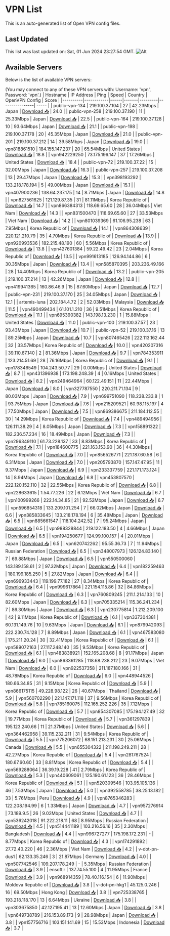 # VPN List

This is an auto-generated list of Open VPN config files.

## Last Updated

This list was last updated on: Sat, 01 Jun 2024 23:27:54 GMT.
![Alt](https://repobeats.axiom.co/api/embed/186b98318ef1479477931607c1ad7d823f12451f.svg "Repobeats analytics image")

## Available Servers

Below is the list of available VPN servers:

(You may connect to any of these VPN servers with: Username: 'vpn', Password: 'vpn'.)
| Hostname | IP Address | Ping | Speed | Country | OpenVPN Config | Score |
|----------|------------|------|-------|---------|----------------| ----- |
| public-vpn-134 | 219.100.37.104 | 27 | 42.23Mbps | Japan | [Download 📥](./configs/server_0_JP.ovpn) | 24.0 |
| public-vpn-258 | 219.100.37.190 | 11 | 25.33Mbps | Japan | [Download 📥](./configs/server_1_JP.ovpn) | 22.5 |
| public-vpn-164 | 219.100.37.128 | 10 | 93.64Mbps | Japan | [Download 📥](./configs/server_2_JP.ovpn) | 21.1 |
| public-vpn-198 | 219.100.37.178 | 20 | 45.35Mbps | Japan | [Download 📥](./configs/server_3_JP.ovpn) | 21.0 |
| public-vpn-201 | 219.100.37.212 | 14 | 39.58Mbps | Japan | [Download 📥](./configs/server_4_JP.ovpn) | 19.0 |
| vpn818861510 | 184.155.147.237 | 20 | 65.54Mbps | United States | [Download 📥](./configs/server_5_US.ovpn) | 18.8 |
| vpn942229250 | 73.175.196.147 | 37 | 17.26Mbps | United States | [Download 📥](./configs/server_6_US.ovpn) | 18.4 |
| public-vpn-72 | 219.100.37.22 | 15 | 32.00Mbps | Japan | [Download 📥](./configs/server_7_JP.ovpn) | 16.3 |
| public-vpn-257 | 219.100.37.208 | 13 | 29.47Mbps | Japan | [Download 📥](./configs/server_8_JP.ovpn) | 15.3 |
| vpn398193292 | 133.218.178.194 | 5 | 49.00Mbps | Japan | [Download 📥](./configs/server_9_JP.ovpn) | 15.1 |
| vpn407900236 | 138.64.237.175 | 14 | 8.71Mbps | Japan | [Download 📥](./configs/server_10_JP.ovpn) | 14.8 |
| vpn827561625 | 121.129.87.35 | 31 | 81.11Mbps | Korea Republic of | [Download 📥](./configs/server_11_KR.ovpn) | 14.7 |
| vpn866384313 | 118.69.65.60 | 28 | 36.04Mbps | Viet Nam | [Download 📥](./configs/server_12_VN.ovpn) | 14.3 |
| vpn831500470 | 118.69.65.60 | 27 | 33.53Mbps | Viet Nam | [Download 📥](./configs/server_13_VN.ovpn) | 14.2 |
| vpn801039369 | 61.106.95.238 | 63 | 7.95Mbps | Korea Republic of | [Download 📥](./configs/server_14_KR.ovpn) | 14.1 |
| vpn864308639 | 220.121.210.79 | 35 | 4.70Mbps | Korea Republic of | [Download 📥](./configs/server_15_KR.ovpn) | 13.9 |
| vpn920993536 | 182.215.48.190 | 60 | 5.56Mbps | Korea Republic of | [Download 📥](./configs/server_16_KR.ovpn) | 13.8 |
| vpn427601384 | 59.22.49.42 | 23 | 2.04Mbps | Korea Republic of | [Download 📥](./configs/server_17_KR.ovpn) | 13.5 |
| vpn991613185 | 126.94.144.86 | 6 | 30.35Mbps | Japan | [Download 📥](./configs/server_18_JP.ovpn) | 13.4 |
| vpn585870395 | 203.236.49.166 | 28 | 14.40Mbps | Korea Republic of | [Download 📥](./configs/server_19_KR.ovpn) | 13.2 |
| public-vpn-205 | 219.100.37.214 | 13 | 42.26Mbps | Japan | [Download 📥](./configs/server_20_JP.ovpn) | 12.8 |
| vpn419941365 | 160.86.46.9 | 15 | 87.60Mbps | Japan | [Download 📥](./configs/server_21_JP.ovpn) | 12.7 |
| public-vpn-231 | 219.100.37.170 | 25 | 34.05Mbps | Japan | [Download 📥](./configs/server_22_JP.ovpn) | 12.1 |
| artemis-luna | 202.184.4.72 | 2 | 52.03Mbps | Malaysia | [Download 📥](./configs/server_23_MY.ovpn) | 11.5 |
| vpn490499434 | 61.101.1.210 | 36 | 9.51Mbps | Korea Republic of | [Download 📥](./configs/server_24_KR.ovpn) | 11.1 |
| vpn695390382 | 143.198.13.230 | 1 | 15.88Mbps | United States | [Download 📥](./configs/server_25_US.ovpn) | 11.0 |
| public-vpn-100 | 219.100.37.57 | 23 | 93.43Mbps | Japan | [Download 📥](./configs/server_26_JP.ovpn) | 10.7 |
| public-vpn-52 | 219.100.37.16 | 13 | 89.25Mbps | Japan | [Download 📥](./configs/server_27_JP.ovpn) | 10.7 |
| vpn807465426 | 222.113.162.44 | 32 | 33.57Mbps | Korea Republic of | [Download 📥](./configs/server_28_KR.ovpn) | 10.0 |
| vpn420207316 | 39.110.67.140 | 2 | 81.36Mbps | Japan | [Download 📥](./configs/server_29_JP.ovpn) | 9.7 |
| vpn784353911 | 123.214.51.69 | 28 | 76.16Mbps | Korea Republic of | [Download 📥](./configs/server_30_KR.ovpn) | 9.1 |
| vpn178346549 | 104.243.50.77 | 29 | 0.00Mbps | United States | [Download 📥](./configs/server_31_US.ovpn) | 8.7 |
| vpn431396938 | 173.198.248.39 | 4 | 0.16Mbps | United States | [Download 📥](./configs/server_32_US.ovpn) | 8.2 |
| vpn249464964 | 60.122.49.151 | 11 | 22.44Mbps | Japan | [Download 📥](./configs/server_33_JP.ovpn) | 8.0 |
| vpn327787550 | 220.211.71.134 | 9 | 80.03Mbps | Japan | [Download 📥](./configs/server_34_JP.ovpn) | 7.9 |
| vpn699751090 | 118.238.233.8 | 1 | 93.75Mbps | Japan | [Download 📥](./configs/server_35_JP.ovpn) | 7.6 |
| vpn215209521 | 60.98.115.197 | 4 | 77.50Mbps | Japan | [Download 📥](./configs/server_36_JP.ovpn) | 7.5 |
| vpn869386675 | 211.184.112.55 | 30 | 14.29Mbps | Korea Republic of | [Download 📥](./configs/server_37_KR.ovpn) | 7.4 |
| vpn489494956 | 126.111.38.29 | 4 | 8.05Mbps | Japan | [Download 📥](./configs/server_38_JP.ovpn) | 7.3 |
| vpn158891322 | 182.236.57.234 | 16 | 18.49Mbps | Japan | [Download 📥](./configs/server_39_JP.ovpn) | 7.3 |
| vpn296349110 | 61.73.228.137 | 33 | 8.83Mbps | Korea Republic of | [Download 📥](./configs/server_40_KR.ovpn) | 7.1 |
| vpn184600775 | 221.163.153.90 | 36 | 44.30Mbps | Korea Republic of | [Download 📥](./configs/server_41_KR.ovpn) | 7.0 |
| vpn856526771 | 221.187.60.58 | 6 | 6.31Mbps | Japan | [Download 📥](./configs/server_42_JP.ovpn) | 7.0 |
| vpn205793870 | 157.147.47.95 | 11 | 9.37Mbps | Japan | [Download 📥](./configs/server_43_JP.ovpn) | 6.9 |
| vpn233337759 | 221.171.173.124 | 14 | 8.94Mbps | Japan | [Download 📥](./configs/server_44_JP.ovpn) | 6.8 |
| vpn453807570 | 222.120.152.110 | 32 | 22.55Mbps | Korea Republic of | [Download 📥](./configs/server_45_KR.ovpn) | 6.8 |
| vpn228633615 | 1.54.77.226 | 22 | 6.12Mbps | Viet Nam | [Download 📥](./configs/server_46_VN.ovpn) | 6.7 |
| vpn100999266 | 222.14.34.85 | 21 | 92.52Mbps | Japan | [Download 📥](./configs/server_47_JP.ovpn) | 6.7 |
| vpn596854318 | 133.209.101.254 | 7 | 66.02Mbps | Japan | [Download 📥](./configs/server_48_JP.ovpn) | 6.6 |
| vpn385833645 | 133.218.178.194 | 6 | 35.48Mbps | Japan | [Download 📥](./configs/server_49_JP.ovpn) | 6.5 |
| vpn885661547 | 118.104.242.52 | 7 | 95.24Mbps | Japan | [Download 📥](./configs/server_50_JP.ovpn) | 6.5 |
| vpn988328844 | 219.122.183.50 | 4 | 4.66Mbps | Japan | [Download 📥](./configs/server_51_JP.ovpn) | 6.5 |
| vpn194250677 | 124.99.100.157 | 4 | 20.01Mbps | Japan | [Download 📥](./configs/server_52_JP.ovpn) | 6.5 |
| vpn620742262 | 95.55.36.73 | 7 | 11.94Mbps | Russian Federation | [Download 📥](./configs/server_53_RU.ovpn) | 6.5 |
| vpn348007973 | 126.124.83.140 | 7 | 69.88Mbps | Japan | [Download 📥](./configs/server_54_JP.ovpn) | 6.5 |
| vpn550500060 | 143.189.158.61 | 2 | 97.32Mbps | Japan | [Download 📥](./configs/server_55_JP.ovpn) | 6.4 |
| vpn182259463 | 180.199.185.250 | 5 | 27.82Mbps | Japan | [Download 📥](./configs/server_56_JP.ovpn) | 6.4 |
| vpn696933443 | 119.199.77.182 | 27 | 8.34Mbps | Korea Republic of | [Download 📥](./configs/server_57_KR.ovpn) | 6.4 |
| vpn999617864 | 221.154.115.86 | 32 | 84.86Mbps | Korea Republic of | [Download 📥](./configs/server_58_KR.ovpn) | 6.3 |
| vpn760809245 | 211.1.214.133 | 10 | 82.60Mbps | Japan | [Download 📥](./configs/server_59_JP.ovpn) | 6.3 |
| vpn705335214 | 115.36.241.234 | 7 | 86.30Mbps | Japan | [Download 📥](./configs/server_60_JP.ovpn) | 6.3 |
| vpn230775814 | 1.212.209.100 | 42 | 9.11Mbps | Korea Republic of | [Download 📥](./configs/server_61_KR.ovpn) | 6.1 |
| vpn337304381 | 60.131.149.76 | 10 | 9.63Mbps | Japan | [Download 📥](./configs/server_62_JP.ovpn) | 6.1 |
| vpn879942093 | 222.230.74.128 | 7 | 8.89Mbps | Japan | [Download 📥](./configs/server_63_JP.ovpn) | 6.1 |
| vpn467583080 | 175.211.20.24 | 30 | 32.41Mbps | Korea Republic of | [Download 📥](./configs/server_64_KR.ovpn) | 6.1 |
| vpn589072163 | 27.117.248.140 | 35 | 9.53Mbps | Korea Republic of | [Download 📥](./configs/server_65_KR.ovpn) | 6.1 |
| vpn483838921 | 152.165.208.68 | 8 | 91.17Mbps | Japan | [Download 📥](./configs/server_66_JP.ovpn) | 6.0 |
| vpn863361285 | 118.68.238.212 | 23 | 9.07Mbps | Viet Nam | [Download 📥](./configs/server_67_VN.ovpn) | 6.0 |
| vpn922537358 | 211.187.180.166 | 31 | 48.78Mbps | Korea Republic of | [Download 📥](./configs/server_68_KR.ovpn) | 6.0 |
| vpn448944526 | 180.66.34.85 | 31 | 9.15Mbps | Korea Republic of | [Download 📥](./configs/server_69_KR.ovpn) | 5.9 |
| vpn866175115 | 49.228.98.122 | 26 | 40.67Mbps | Thailand | [Download 📥](./configs/server_70_TH.ovpn) | 5.9 |
| vpn560702290 | 221.147.171.118 | 37 | 9.56Mbps | Korea Republic of | [Download 📥](./configs/server_71_KR.ovpn) | 5.8 |
| vpn785160075 | 112.165.252.226 | 35 | 7.12Mbps | Korea Republic of | [Download 📥](./configs/server_72_KR.ovpn) | 5.7 |
| vpn854307085 | 175.194.127.49 | 32 | 19.77Mbps | Korea Republic of | [Download 📥](./configs/server_73_KR.ovpn) | 5.7 |
| vpn361297839 | 195.123.240.66 | 11 | 21.37Mbps | United States | [Download 📥](./configs/server_74_US.ovpn) | 5.6 |
| vpn364462958 | 39.115.232.211 | 31 | 9.54Mbps | Korea Republic of | [Download 📥](./configs/server_75_KR.ovpn) | 5.5 |
| vpn775206072 | 68.151.213.231 | 30 | 25.06Mbps | Canada | [Download 📥](./configs/server_76_CA.ovpn) | 5.5 |
| vpn655304322 | 211.198.249.211 | 28 | 42.27Mbps | Korea Republic of | [Download 📥](./configs/server_77_KR.ovpn) | 5.4 |
| vpn281767524 | 180.67.60.60 | 33 | 8.81Mbps | Korea Republic of | [Download 📥](./configs/server_78_KR.ovpn) | 5.4 |
| vpn569288064 | 36.39.19.228 | 41 | 2.79Mbps | Korea Republic of | [Download 📥](./configs/server_79_KR.ovpn) | 5.3 |
| vpn440609061 | 125.190.61.123 | 36 | 28.46Mbps | Korea Republic of | [Download 📥](./configs/server_80_KR.ovpn) | 5.1 |
| vpn520309546 | 103.95.105.136 | 46 | 7.53Mbps | Japan | [Download 📥](./configs/server_81_JP.ovpn) | 5.0 |
| vpn392558785 | 38.25.13.182 | 33 | 5.76Mbps | Peru | [Download 📥](./configs/server_82_PE.ovpn) | 4.9 |
| vpn8765346283 | 122.208.194.99 | 6 | 1.33Mbps | Japan | [Download 📥](./configs/server_83_JP.ovpn) | 4.7 |
| vpn957276914 | 73.189.9.5 | 26 | 9.02Mbps | United States | [Download 📥](./configs/server_84_US.ovpn) | 4.7 |
| vpn536242018 | 91.222.218.11 | 68 | 8.95Mbps | Russian Federation | [Download 📥](./configs/server_85_RU.ovpn) | 4.5 |
| vpn514441189 | 103.216.56.16 | 35 | 2.30Mbps | Bangladesh | [Download 📥](./configs/server_86_BD.ovpn) | 4.4 |
| vpn996727277 | 175.198.172.231 | - | 8.77Mbps | Korea Republic of | [Download 📥](./configs/server_87_KR.ovpn) | 4.3 |
| vpn174291892 | 27.72.40.220 | 46 | 2.36Mbps | Viet Nam | [Download 📥](./configs/server_88_VN.ovpn) | 4.2 |
| v-dot-pn-dus1 | 62.133.35.246 | 3 | 21.87Mbps | Germany | [Download 📥](./configs/server_89_DE.ovpn) | 4.0 |
| vpn507742546 | 109.207.178.249 | - | 5.35Mbps | Russian Federation | [Download 📥](./configs/server_90_RU.ovpn) | 3.9 |
| ensoftir | 137.74.55.100 | 4 | 11.95Mbps | France | [Download 📥](./configs/server_91_FR.ovpn) | 3.9 |
| vpn968914359 | 78.40.116.154 | 6 | 11.90Mbps | Moldova Republic of | [Download 📥](./configs/server_92_MD.ovpn) | 3.8 |
| v-dot-pn-hkg1 | 45.125.0.246 | 16 | 69.50Mbps | Hong Kong | [Download 📥](./configs/server_93_HK.ovpn) | 3.8 |
| vpn725338765 | 193.218.118.170 | 13 | 6.64Mbps | Ukraine | [Download 📥](./configs/server_94_UA.ovpn) | 3.8 |
| vpn303675850 | 42.127.195.41 | 13 | 12.60Mbps | Japan | [Download 📥](./configs/server_95_JP.ovpn) | 3.8 |
| vpn649738789 | 216.153.89.173 | 9 | 28.98Mbps | Japan | [Download 📥](./configs/server_96_JP.ovpn) | 3.8 |
| vpn157756716 | 103.151.141.69 | 15 | 15.53Mbps | Indonesia | [Download 📥](./configs/server_97_ID.ovpn) | 3.7 |
